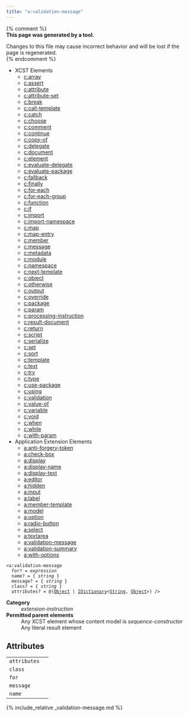 ```yaml
---
title: "a:validation-message"
---
```


{% comment %}  
**This page was generated by a tool.**  

Changes to this file may cause incorrect behavior and will be lost if the page is
regenerated.  
{% endcomment %}

<nav role="navigation" class="browser">
   <ul>
      <li><span>XCST Elements</span><ul>
            <li><a href="../c/array.html">c:array</a></li>
            <li><a href="../c/assert.html">c:assert</a></li>
            <li><a href="../c/attribute.html">c:attribute</a></li>
            <li><a href="../c/attribute-set.html">c:attribute-set</a></li>
            <li><a href="../c/break.html">c:break</a></li>
            <li><a href="../c/call-template.html">c:call-template</a></li>
            <li><a href="../c/catch.html">c:catch</a></li>
            <li><a href="../c/choose.html">c:choose</a></li>
            <li><a href="../c/comment.html">c:comment</a></li>
            <li><a href="../c/continue.html">c:continue</a></li>
            <li><a href="../c/copy-of.html">c:copy-of</a></li>
            <li><a href="../c/delegate.html">c:delegate</a></li>
            <li><a href="../c/document.html">c:document</a></li>
            <li><a href="../c/element.html">c:element</a></li>
            <li><a href="../c/evaluate-delegate.html">c:evaluate-delegate</a></li>
            <li><a href="../c/evaluate-package.html">c:evaluate-package</a></li>
            <li><a href="../c/fallback.html">c:fallback</a></li>
            <li><a href="../c/finally.html">c:finally</a></li>
            <li><a href="../c/for-each.html">c:for-each</a></li>
            <li><a href="../c/for-each-group.html">c:for-each-group</a></li>
            <li><a href="../c/function.html">c:function</a></li>
            <li><a href="../c/if.html">c:if</a></li>
            <li><a href="../c/import.html">c:import</a></li>
            <li><a href="../c/import-namespace.html">c:import-namespace</a></li>
            <li><a href="../c/map.html">c:map</a></li>
            <li><a href="../c/map-entry.html">c:map-entry</a></li>
            <li><a href="../c/member.html">c:member</a></li>
            <li><a href="../c/message.html">c:message</a></li>
            <li><a href="../c/metadata.html">c:metadata</a></li>
            <li><a href="../c/module.html">c:module</a></li>
            <li><a href="../c/namespace.html">c:namespace</a></li>
            <li><a href="../c/next-template.html">c:next-template</a></li>
            <li><a href="../c/object.html">c:object</a></li>
            <li><a href="../c/otherwise.html">c:otherwise</a></li>
            <li><a href="../c/output.html">c:output</a></li>
            <li><a href="../c/override.html">c:override</a></li>
            <li><a href="../c/package.html">c:package</a></li>
            <li><a href="../c/param.html">c:param</a></li>
            <li><a href="../c/processing-instruction.html">c:processing-instruction</a></li>
            <li><a href="../c/result-document.html">c:result-document</a></li>
            <li><a href="../c/return.html">c:return</a></li>
            <li><a href="../c/script.html">c:script</a></li>
            <li><a href="../c/serialize.html">c:serialize</a></li>
            <li><a href="../c/set.html">c:set</a></li>
            <li><a href="../c/sort.html">c:sort</a></li>
            <li><a href="../c/template.html">c:template</a></li>
            <li><a href="../c/text.html">c:text</a></li>
            <li><a href="../c/try.html">c:try</a></li>
            <li><a href="../c/type.html">c:type</a></li>
            <li><a href="../c/use-package.html">c:use-package</a></li>
            <li><a href="../c/using.html">c:using</a></li>
            <li><a href="../c/validation.html">c:validation</a></li>
            <li><a href="../c/value-of.html">c:value-of</a></li>
            <li><a href="../c/variable.html">c:variable</a></li>
            <li><a href="../c/void.html">c:void</a></li>
            <li><a href="../c/when.html">c:when</a></li>
            <li><a href="../c/while.html">c:while</a></li>
            <li><a href="../c/with-param.html">c:with-param</a></li>
         </ul>
      </li>
      <li><span>Application Extension Elements</span><ul>
            <li><a href="../a/anti-forgery-token.html">a:anti-forgery-token</a></li>
            <li><a href="../a/check-box.html">a:check-box</a></li>
            <li><a href="../a/display.html">a:display</a></li>
            <li><a href="../a/display-name.html">a:display-name</a></li>
            <li><a href="../a/display-text.html">a:display-text</a></li>
            <li><a href="../a/editor.html">a:editor</a></li>
            <li><a href="../a/hidden.html">a:hidden</a></li>
            <li><a href="../a/input.html">a:input</a></li>
            <li><a href="../a/label.html">a:label</a></li>
            <li><a href="../a/member-template.html">a:member-template</a></li>
            <li><a href="../a/model.html">a:model</a></li>
            <li><a href="../a/option.html">a:option</a></li>
            <li><a href="../a/radio-button.html">a:radio-button</a></li>
            <li><a href="../a/select.html">a:select</a></li>
            <li><a href="../a/textarea.html">a:textarea</a></li>
            <li><a href="../a/validation-message.html" class="active">a:validation-message</a></li>
            <li><a href="../a/validation-summary.html">a:validation-summary</a></li>
            <li><a href="../a/with-options.html">a:with-options</a></li>
         </ul>
      </li>
   </ul>
</nav>
<div class="ref-element-syntax language-xml highlighter-rouge"><pre class="highlight"><code><span class="nt">&lt;a:validation-message</span>
  <span>for</span>? = <i title="Expression.">expression</i>
  <span>name</span>? = { <i>string</i> }
  <span>message</span>? = { <i>string</i> }
  <span>class</span>? = { <i>string</i> }
  <span>attributes</span>? = @(<a href="{{ page.bcl_url }}system.object" title="System.Object">Object</a> | <a href="{{ page.bcl_url }}s4ys34ea" title="System.Collections.Generic.IDictionary">IDictionary</a>&lt;<a href="{{ page.bcl_url }}system.string" title="System.String">String</a>, <a href="{{ page.bcl_url }}system.object" title="System.Object">Object</a>&gt;) /&gt;</code></pre></div>
<dl>
   <dt><b>Category</b></dt>
   <dd><i>extension-instruction</i></dd>
   <dt><b>Permitted parent elements</b></dt>
   <dd>Any XCST element whose content model is <i>sequence-constructor</i></dd>
   <dd>Any literal result element</dd>
</dl>
<h2 id="attributes">Attributes</h2>
<div class="table-responsive">
   <table class="ref-attribs">
      <tr>
         <td><code>attributes</code></td>
         <td></td>
      </tr>
      <tr>
         <td><code>class</code></td>
         <td></td>
      </tr>
      <tr>
         <td><code>for</code></td>
         <td></td>
      </tr>
      <tr>
         <td><code>message</code></td>
         <td></td>
      </tr>
      <tr>
         <td><code>name</code></td>
         <td></td>
      </tr>
   </table>
</div>

{% include_relative _validation-message.md %}
